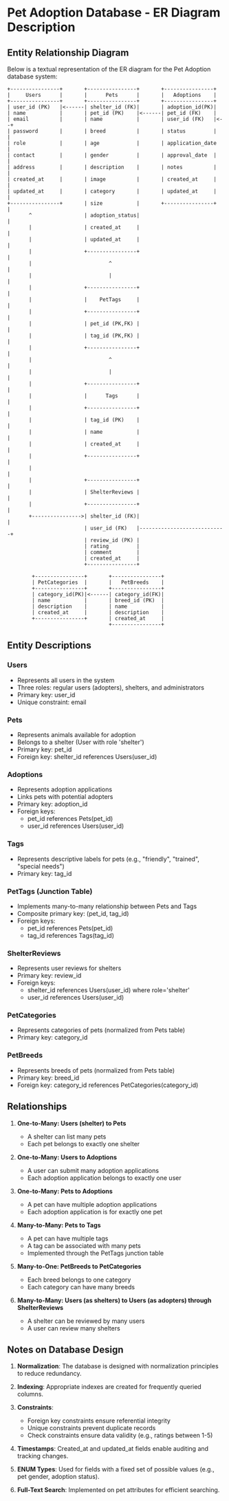 # Pet Adoption Database - ER Diagram Description

## Entity Relationship Diagram

Below is a textual representation of the ER diagram for the Pet Adoption database system:

```
+----------------+       +----------------+       +----------------+
|     Users      |       |      Pets      |       |   Adoptions    |
+----------------+       +----------------+       +----------------+
| user_id (PK)   |<------| shelter_id (FK)|       | adoption_id(PK)|
| name           |       | pet_id (PK)    |<------| pet_id (FK)    |
| email          |       | name           |       | user_id (FK)   |<--+
| password       |       | breed          |       | status         |   |
| role           |       | age            |       | application_date  |
| contact        |       | gender         |       | approval_date  |   |
| address        |       | description    |       | notes          |   |
| created_at     |       | image          |       | created_at     |   |
| updated_at     |       | category       |       | updated_at     |   |
+----------------+       | size           |       +----------------+   |
       ^                 | adoption_status|                            |
       |                 | created_at     |                            |
       |                 | updated_at     |                            |
       |                 +----------------+                            |
       |                         ^                                     |
       |                         |                                     |
       |                 +----------------+                            |
       |                 |    PetTags     |                            |
       |                 +----------------+                            |
       |                 | pet_id (PK,FK) |                            |
       |                 | tag_id (PK,FK) |                            |
       |                 +----------------+                            |
       |                         ^                                     |
       |                         |                                     |
       |                 +----------------+                            |
       |                 |      Tags      |                            |
       |                 +----------------+                            |
       |                 | tag_id (PK)    |                            |
       |                 | name           |                            |
       |                 | created_at     |                            |
       |                 +----------------+                            |
       |                                                              |
       |                 +----------------+                            |
       |                 | ShelterReviews |                            |
       |                 +----------------+                            |
       +---------------->| shelter_id (FK)|                            |
                         | user_id (FK)   |----------------------------+
                         | review_id (PK) |
                         | rating         |
                         | comment        |
                         | created_at     |
                         +----------------+

        +----------------+       +----------------+
        | PetCategories  |       |   PetBreeds    |
        +----------------+       +----------------+
        | category_id(PK)|<------| category_id(FK)|
        | name           |       | breed_id (PK)  |
        | description    |       | name           |
        | created_at     |       | description    |
        +----------------+       | created_at     |
                                 +----------------+
```

## Entity Descriptions

### Users
- Represents all users in the system
- Three roles: regular users (adopters), shelters, and administrators
- Primary key: user_id
- Unique constraint: email

### Pets
- Represents animals available for adoption
- Belongs to a shelter (User with role 'shelter')
- Primary key: pet_id
- Foreign key: shelter_id references Users(user_id)

### Adoptions
- Represents adoption applications
- Links pets with potential adopters
- Primary key: adoption_id
- Foreign keys: 
  - pet_id references Pets(pet_id)
  - user_id references Users(user_id)

### Tags
- Represents descriptive labels for pets (e.g., "friendly", "trained", "special needs")
- Primary key: tag_id

### PetTags (Junction Table)
- Implements many-to-many relationship between Pets and Tags
- Composite primary key: (pet_id, tag_id)
- Foreign keys:
  - pet_id references Pets(pet_id)
  - tag_id references Tags(tag_id)

### ShelterReviews
- Represents user reviews for shelters
- Primary key: review_id
- Foreign keys:
  - shelter_id references Users(user_id) where role='shelter'
  - user_id references Users(user_id)

### PetCategories
- Represents categories of pets (normalized from Pets table)
- Primary key: category_id

### PetBreeds
- Represents breeds of pets (normalized from Pets table)
- Primary key: breed_id
- Foreign key: category_id references PetCategories(category_id)

## Relationships

1. **One-to-Many: Users (shelter) to Pets**
   - A shelter can list many pets
   - Each pet belongs to exactly one shelter

2. **One-to-Many: Users to Adoptions**
   - A user can submit many adoption applications
   - Each adoption application belongs to exactly one user

3. **One-to-Many: Pets to Adoptions**
   - A pet can have multiple adoption applications
   - Each adoption application is for exactly one pet

4. **Many-to-Many: Pets to Tags**
   - A pet can have multiple tags
   - A tag can be associated with many pets
   - Implemented through the PetTags junction table

5. **Many-to-One: PetBreeds to PetCategories**
   - Each breed belongs to one category
   - Each category can have many breeds

6. **Many-to-Many: Users (as shelters) to Users (as adopters) through ShelterReviews**
   - A shelter can be reviewed by many users
   - A user can review many shelters

## Notes on Database Design

1. **Normalization**: The database is designed with normalization principles to reduce redundancy.

2. **Indexing**: Appropriate indexes are created for frequently queried columns.

3. **Constraints**: 
   - Foreign key constraints ensure referential integrity
   - Unique constraints prevent duplicate records
   - Check constraints ensure data validity (e.g., ratings between 1-5)

4. **Timestamps**: Created_at and updated_at fields enable auditing and tracking changes.

5. **ENUM Types**: Used for fields with a fixed set of possible values (e.g., pet gender, adoption status).

6. **Full-Text Search**: Implemented on pet attributes for efficient searching. 